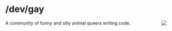 # /dev/gay 

<img src="https://user-images.githubusercontent.com/39834015/236151878-4a0fb9a5-b665-472e-b5dc-94ad5553a848.png" style="float: right"> </img>

A community of funny and silly animal queers writing code.
